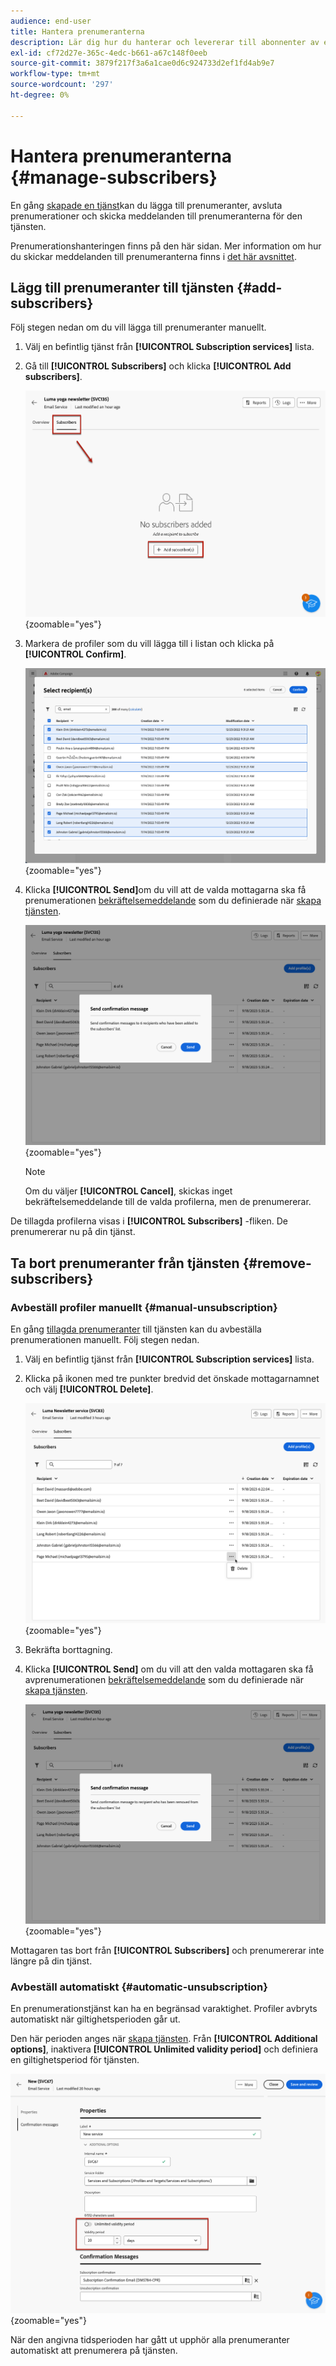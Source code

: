 ```yaml
---
audience: end-user
title: Hantera prenumeranterna
description: Lär dig hur du hanterar och levererar till abonnenter av en tjänst på Adobe Campaign Web
exl-id: cf72d27e-365c-4edc-b661-a67c148f0eeb
source-git-commit: 3879f217f3a6a1cae0d6c924733d2ef1fd4ab9e7
workflow-type: tm+mt
source-wordcount: '297'
ht-degree: 0%

---
```


# Hantera prenumeranterna {#manage-subscribers}

En gång [skapade en tjänst](manage-services.md#create-service)kan du lägga till prenumeranter, avsluta prenumerationer och skicka meddelanden till prenumeranterna för den tjänsten.

Prenumerationshanteringen finns på den här sidan. Mer information om hur du skickar meddelanden till prenumeranterna finns i [det här avsnittet](../msg/send-to-subscribers.md).

## Lägg till prenumeranter till tjänsten {#add-subscribers}

Följ stegen nedan om du vill lägga till prenumeranter manuellt.

1. Välj en befintlig tjänst från **[!UICONTROL Subscription services]** lista.

1. Gå till **[!UICONTROL Subscribers]** och klicka **[!UICONTROL Add subscribers]**.

   ![](assets/service-subscribers-tab.png){zoomable=&quot;yes&quot;}

1. Markera de profiler som du vill lägga till i listan och klicka på **[!UICONTROL Confirm]**.

   ![](assets/service-subscribers-select-profiles.png){zoomable=&quot;yes&quot;}

1. Klicka **[!UICONTROL Send]**<!--if you click cancel, does it mean that no message is sent but recipients are still subscribed, or they are not subscribed? it's 2 different actions in the console)-->om du vill att de valda mottagarna ska få prenumerationen [bekräftelsemeddelande](manage-services.md#create-confirmation-message) som du definierade när [skapa tjänsten](manage-services.md#create-service).

   ![](assets/service-subscribers-confirmation-msg.png){zoomable=&quot;yes&quot;}

   >[!NOTE]
   >
   >Om du väljer **[!UICONTROL Cancel]**, skickas inget bekräftelsemeddelande till de valda profilerna, men de prenumererar.

De tillagda profilerna visas i **[!UICONTROL Subscribers]** -fliken. De prenumererar nu på din tjänst.

## Ta bort prenumeranter från tjänsten {#remove-subscribers}

### Avbeställ profiler manuellt {#manual-unsubscription}

En gång [tillagda prenumeranter](#add-subscribers) till tjänsten kan du avbeställa prenumerationen manuellt. Följ stegen nedan.

1. Välj en befintlig tjänst från **[!UICONTROL Subscription services]** lista.

1. Klicka på ikonen med tre punkter bredvid det önskade mottagarnamnet och välj **[!UICONTROL Delete]**.

   ![](assets/service-subscribers-delete.png){zoomable=&quot;yes&quot;}

1. Bekräfta borttagning.

1. Klicka **[!UICONTROL Send]** om du vill att den valda mottagaren ska få avprenumerationen [bekräftelsemeddelande](manage-services.md#create-confirmation-message) som du definierade när [skapa tjänsten](manage-services.md#create-service).

   ![](assets/service-subscribers-delete-confirmation.png){zoomable=&quot;yes&quot;}

Mottagaren tas bort från **[!UICONTROL Subscribers]** och prenumererar inte längre på din tjänst.

### Avbeställ automatiskt {#automatic-unsubscription}

En prenumerationstjänst kan ha en begränsad varaktighet. Profiler avbryts automatiskt när giltighetsperioden går ut.

Den här perioden anges när [skapa tjänsten](manage-services.md#create-service). Från **[!UICONTROL Additional options]**, inaktivera **[!UICONTROL Unlimited validity period]** och definiera en giltighetsperiod för tjänsten.

![](assets/service-create-validity-period.png){zoomable=&quot;yes&quot;}

När den angivna tidsperioden har gått ut upphör alla prenumeranter automatiskt att prenumerera på tjänsten.
